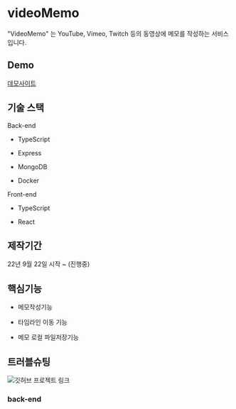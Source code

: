 # videoMemo

"VideoMemo" 는 YouTube, Vimeo, Twitch 등의 동영상에 메모를 작성하는 서비스입니다.

## Demo 
[데모사이트](https://bishil06.me)

## 기술 스택

Back-end

* TypeScript

* Express

* MongoDB

* Docker

Front-end

* TypeScript

* React

## 제작기간

22년 9월 22일 시작 ~ (진행중)

## 핵심기능

* 메모작성기능

* 타임라인 이동 기능

* 메모 로컬 파일저장기능

## 트러블슈팅

![깃허브 프로젝트 링크](https://github.com/users/bishil06/projects/3/views/2)

</div>
</details>

### back-end

